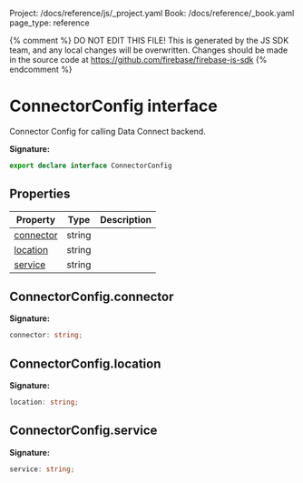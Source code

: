 Project: /docs/reference/js/_project.yaml
Book: /docs/reference/_book.yaml
page_type: reference

{% comment %}
DO NOT EDIT THIS FILE!
This is generated by the JS SDK team, and any local changes will be
overwritten. Changes should be made in the source code at
https://github.com/firebase/firebase-js-sdk
{% endcomment %}

# ConnectorConfig interface
Connector Config for calling Data Connect backend.

<b>Signature:</b>

```typescript
export declare interface ConnectorConfig 
```

## Properties

|  Property | Type | Description |
|  --- | --- | --- |
|  [connector](./data-connect.connectorconfig.md#connectorconfigconnector) | string |  |
|  [location](./data-connect.connectorconfig.md#connectorconfiglocation) | string |  |
|  [service](./data-connect.connectorconfig.md#connectorconfigservice) | string |  |

## ConnectorConfig.connector

<b>Signature:</b>

```typescript
connector: string;
```

## ConnectorConfig.location

<b>Signature:</b>

```typescript
location: string;
```

## ConnectorConfig.service

<b>Signature:</b>

```typescript
service: string;
```
